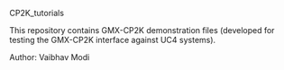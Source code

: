 CP2K_tutorials

This repository contains GMX-CP2K demonstration files (developed for testing the GMX-CP2K interface against UC4 systems).

Author: Vaibhav Modi
